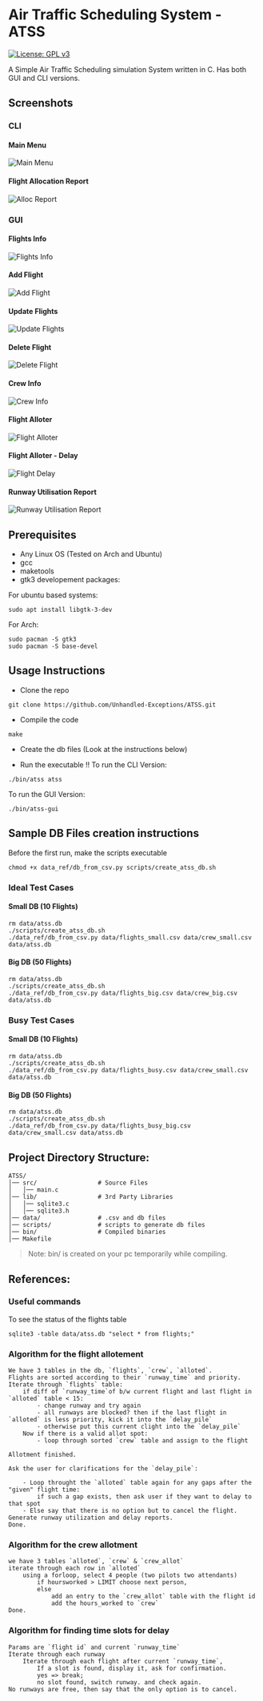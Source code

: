 # Air Traffic Scheduling System - ATSS
[![License: GPL v3](https://img.shields.io/badge/License-GPLv3-blue.svg)](https://www.gnu.org/licenses/gpl-3.0)

A Simple Air Traffic Scheduling simulation System written in C. Has both GUI and CLI versions.

## Screenshots
### CLI

#### Main Menu
![Main Menu](screenshots/tui-menu.png)
#### Flight Allocation Report
![Alloc Report](screenshots/tui-report.png)

### GUI

#### Flights Info
![Flights Info](screenshots/flights_info.png)

#### Add Flight
![Add Flight](screenshots/flights_add.png)

#### Update Flights
![Update Flights](screenshots/flights_update.png)

#### Delete Flight
![Delete Flight](screenshots/flights_delete.png)

#### Crew Info
![Crew Info](screenshots/crew_info.png)

#### Flight Alloter
![Flight Alloter](screenshots/flight_alloter.png)

#### Flight Alloter - Delay
![Flight Delay](screenshots/flight_alloter_delay.png)

#### Runway Utilisation Report
![Runway Utilisation Report](screenshots/runway_report.png)

## Prerequisites
- Any Linux OS (Tested on Arch and Ubuntu)
- gcc
- maketools
- gtk3 developement packages:

For ubuntu based systems:
```
sudo apt install libgtk-3-dev
```
For Arch:
```
sudo pacman -S gtk3
sudo pacman -S base-devel
```

## Usage Instructions

- Clone the repo
```
git clone https://github.com/Unhandled-Exceptions/ATSS.git
```
- Compile the code
```
make
```

- Create the db files (Look at the instructions below)

- Run the executable !!
To run the CLI Version:
```
./bin/atss atss
```
To run the GUI Version:
```
./bin/atss-gui
```

## Sample DB Files creation instructions

Before the first run, make the scripts executable
```
chmod +x data_ref/db_from_csv.py scripts/create_atss_db.sh
```

### Ideal Test Cases
#### Small DB (10 Flights)
```
rm data/atss.db
./scripts/create_atss_db.sh
./data_ref/db_from_csv.py data/flights_small.csv data/crew_small.csv data/atss.db
```

#### Big DB (50 Flights)
```
rm data/atss.db
./scripts/create_atss_db.sh
./data_ref/db_from_csv.py data/flights_big.csv data/crew_big.csv data/atss.db
```

### Busy Test Cases

#### Small DB (10 Flights)
```
rm data/atss.db
./scripts/create_atss_db.sh
./data_ref/db_from_csv.py data/flights_busy.csv data/crew_small.csv data/atss.db
```
#### Big DB (50 Flights)
```
rm data/atss.db
./scripts/create_atss_db.sh
./data_ref/db_from_csv.py data/flights_busy_big.csv data/crew_small.csv data/atss.db
```

## Project Directory Structure:

~~~
ATSS/
│── src/                 # Source Files
│   │── main.c
│── lib/                 # 3rd Party Libraries
│   │── sqlite3.c
│   │── sqlite3.h
│── data/                # .csv and db files
│── scripts/             # scripts to generate db files
│── bin/                 # Compiled binaries
│── Makefile
~~~

> Note: bin/ is created on your pc temporarily while compiling.



## References:

### Useful commands

To see the status of the flights table
```
sqlite3 -table data/atss.db "select * from flights;"
```

### Algorithm for the flight allotement
```
We have 3 tables in the db, `flights`, `crew`, `alloted`.
Flights are sorted according to their `runway_time` and priority.
Iterate through `flights` table:
    if diff of `runway_time`of b/w current flight and last flight in `alloted` table < 15:
        - change runway and try again
        - all runways are blocked? then if the last flight in `alloted` is less priority, kick it into the `delay_pile`
        - otherwise put this current clight into the `delay_pile`
    Now if there is a valid allot spot:
        - loop through sorted `crew` table and assign to the flight

Allotment finished.

Ask the user for clarifications for the `delay_pile`:

    - Loop throught the `alloted` table again for any gaps after the "given" flight time:
        if such a gap exists, then ask user if they want to delay to that spot
    - Else say that there is no option but to cancel the flight.
Generate runway utilization and delay reports.
Done.
```


### Algorithm for the crew allotment
```
we have 3 tables `alloted`, `crew` & `crew_allot`
iterate through each row in `alloted`
    using a forloop, select 4 people (two pilots two attendants)
        if hoursworked > LIMIT choose next person,
        else
            add an entry to the `crew_allot` table with the flight id
            add the hours_worked to `crew`
Done.
```

### Algorithm for finding time slots for delay
```
Params are `flight id` and current `runway_time`
Iterate through each runway
    Iterate through each flight after current `runway_time`,
        If a slot is found, display it, ask for confirmation.
        yes => break;
        no slot found, switch runway. and check again.
No runways are free, then say that the only option is to cancel.
```